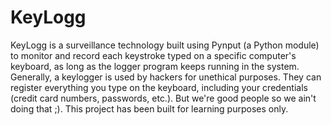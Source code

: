# KeyLogg

KeyLogg is a surveillance technology built using Pynput (a Python module) to monitor and record each keystroke typed on a specific computer's keyboard, as long as the logger program keeps running in the system.
Generally, a keylogger is used by hackers for unethical purposes. They can register everything you type on the keyboard, including your credentials (credit card numbers, passwords, etc.). But we're good people so we ain't doing that ;). This project has been built for learning purposes only.
